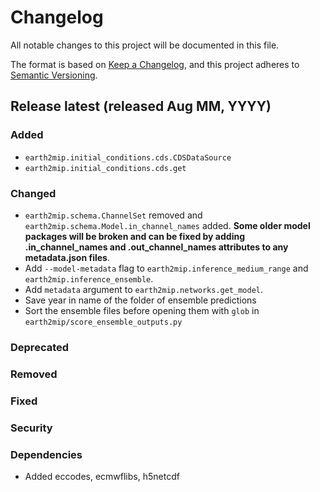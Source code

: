 <!-- markdownlint-disable MD024 -->
# Changelog

All notable changes to this project will be documented in this file.

The format is based on [Keep a Changelog](https://keepachangelog.com/en/1.0.0/),
and this project adheres to [Semantic Versioning](https://semver.org/spec/v2.0.0.html).

## Release latest (released Aug MM, YYYY)

### Added

- `earth2mip.initial_conditions.cds.CDSDataSource`
- `earth2mip.initial_conditions.cds.get`

### Changed

- `earth2mip.schema.ChannelSet` removed and
`earth2mip.schema.Model.in_channel_names` added. **Some older model packages
will be broken and can be fixed by adding .in_channel_names and
.out_channel_names attributes to any metadata.json files**.
- Add `--model-metadata` flag to `earth2mip.inference_medium_range` and
  `earth2mip.inference_ensemble`.
- Add `metadata` argument to `earth2mip.networks.get_model`.
- Save year in name of the folder of ensemble predictions
- Sort the ensemble files before opening them with `glob` in `earth2mip/score_ensemble_outputs.py`

### Deprecated

### Removed

### Fixed

### Security

### Dependencies

- Added eccodes, ecmwflibs, h5netcdf
